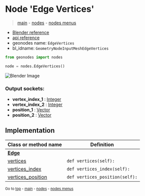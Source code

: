 # Node 'Edge Vertices'

> [main](../structure.md) - [nodes](nodes.md) - [nodes menus](nodes_menus.md)

- [Blender reference](https://docs.blender.org/manual/en/latest/modeling/geometry_nodes/mesh/edge_vertices.html)
- [api reference](https://docs.blender.org/api/current/bpy.types.GeometryNodeInputMeshEdgeVertices.html)
- geonodes name: `EdgeVertices`
- bl_idname: `GeometryNodeInputMeshEdgeVertices`

```python
from geonodes import nodes

node = nodes.EdgeVertices()
```

![Blender Image](https://docs.blender.org/manual/en/latest/_images/node-types_GeometryNodeInputMeshEdgeVertices.webp)

### Output sockets:

- **vertex_index_1** : [Integer](Integer.md)
- **vertex_index_2** : [Integer](Integer.md)
- **position_1** : [Vector](Vector.md)
- **position_2** : [Vector](Vector.md)

## Implementation

| Class or method name | Definition |
|----------------------|------------|
| **[Edge](Edge.md)** |
| [vertices](Edge.md#vertices-property) | `def vertices(self):` |
| [vertices_index](Edge.md#vertices_index-property) | `def vertices_index(self):` |
| [vertices_position](Edge.md#vertices_position-property) | `def vertices_position(self):` |
<sub>Go to [top](#node-Edge-Vertices) - [main](../structure.md) - [nodes](nodes.md) - [nodes menus](nodes_menus.md)</sub>

